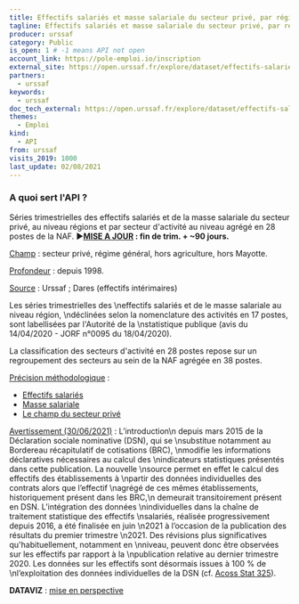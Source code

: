```yaml
---
title: Effectifs salariés et masse salariale du secteur privé, par région x secteur NA28
tagline: Effectifs salariés et masse salariale du secteur privé, par région x secteur NA28
producer: urssaf
category: Public
is_open: 1 # -1 means API not open
account_link: https://pole-emploi.io/inscription
external_site: https://open.urssaf.fr/explore/dataset/effectifs-salaries-et-masse-salariale-du-secteur-prive-par-region-x-na38/api/
partners:
  - urssaf
keywords:
  - urssaf
doc_tech_external: https://open.urssaf.fr/explore/dataset/effectifs-salaries-et-masse-salariale-du-secteur-prive-par-region-x-na38/api/
themes:
  - Emploi
kind:
  - API
from: urssaf
visits_2019: 1000
last_update: 02/08/2021
---
```


### A quoi sert l'API ?

<p>Séries trimestrielles des effectifs salariés et de la masse salariale du secteur privé, au niveau régions et par secteur d'activité au niveau agrégé en 28 postes de la NAF. <span style=\"font-family: Arial, sans-serif; font-size: 11pt;\">►</span><b style=\"font-family: inherit; font-size: 0.833rem;\"><u><a href=\"https://open.urssaf.fr/explore/dataset/planning-de-mise-a-jour/table/?sort=date_de_mise_a_jour\" target=\"\_blank\">MISE A JOUR</a></u> : fin de trim. + ~90 jours.</b></p><p><u>Champ</u> : secteur privé, régime général, hors agriculture, hors Mayotte.<br/></p><p><u>Profondeur</u> : depuis 1998.</p><p><u>Source</u> : Urssaf ; Dares (effectifs intérimaires)</p><p><span style=\"font-weight: bolder;\">Les séries trimestrielles des \neffectifs salariés et de le masse salariale au niveau région, \ndéclinées selon la nomenclature des activités en 17 postes, sont labellisées par l'Autorité de la \nstatistique publique (avis du 14/04/2020 - JORF n°0095 du 18/04/2020).</span></p><p><span>La classification des secteurs d'activité en 28 postes repose sur un regroupement des secteurs au sein de la NAF agrégée en 38 postes.</span></p><p><u>Précision méthodologique</u> :</p><ul><li><a href=\"https://www.urssaf.org/home/observatoire-economique/sources-et-methodologie/methodologie/effectifs-salaries.html\" target=\"\_blank\">Effectifs salariés</a></li><li><a href=\"https://www.urssaf.org/home/observatoire-economique/sources-et-methodologie/methodologie/masse-salariale.html\" target=\"\_blank\">Masse salariale</a></li><li><a href=\"https://www.urssaf.org/home/observatoire-economique/sources-et-methodologie/methodologie/champ-concurrentiel.html\" target=\"\_blank\">Le champ du secteur privé</a><u><br/></u></li></ul><p><u>Avertissement (30/06/2021)</u> :<span style=\"font-weight: bolder;\"> </span>L’introduction\n depuis mars 2015 de la Déclaration sociale nominative (DSN), qui se \nsubstitue notamment au Bordereau récapitulatif de cotisations (BRC), \nmodifie les informations déclaratives nécessaires au calcul des \nindicateurs statistiques présentés dans cette publication. La nouvelle \nsource permet en effet le calcul des effectifs des établissements à \npartir des données individuelles des contrats alors que l’effectif \nagrégé de ces mêmes établissements, historiquement présent dans les BRC,\n demeurait transitoirement présent en DSN. L’intégration des données \nindividuelles dans la chaîne de traitement statistique des effectifs \nsalariés, réalisée progressivement depuis 2016, a été finalisée en juin \n2021 à l’occasion de la publication des résultats du premier trimestre \n2021. Des révisions plus significatives qu'habituellement, notamment en \nniveau, peuvent donc être observées sur les effectifs par rapport à la \npublication relative au dernier trimestre 2020. Les données sur les effectifs sont désormais issues à 100 % de \nl’exploitation des données individuelles de la DSN (cf. <a href=\"https://www.urssaf.org/home/observatoire-economique/publications/acoss-stat/2021/acoss-stat-n325.html\" target=\"\_blank\">Acoss Stat 325</a>).</p><b>DATAVIZ</b> : <a href=\"https://open.urssaf.fr/explore/dataset/effectifs-salaries-et-masse-salariale-du-secteur-prive-par-region-x-na38/dataviz/\">mise en perspective</a><p><br/></p>
